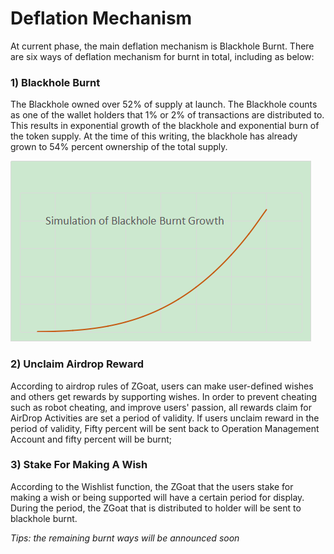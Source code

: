 # Deflation Mechanism

At current phase, the main deflation mechanism is Blackhole Burnt.  There are six ways of deflation mechanism for burnt in total, including as below:  



### 1\) Blackhole Burnt <a id="uVM64"></a>

The Blackhole owned over 52% of supply at launch. The Blackhole counts as one of the wallet holders that 1% or 2% of transactions are distributed to. This results in exponential growth of the blackhole and exponential burn of the token supply. At the time of this writing, the blackhole has already grown to 54% percent ownership of the total supply.

![Simulation of Blackhole Burnt Growth](../.gitbook/assets/image%20%282%29.png)

### 2\) Unclaim Airdrop Reward <a id="cK0v5"></a>

According to airdrop rules of ZGoat, users can make user-defined wishes and others get rewards by supporting wishes. In order to prevent cheating such as robot cheating, and improve users' passion, all rewards claim for AirDrop Activities are set a period of validity. If users unclaim reward in the period of validity, Fifty percent will be sent back to Operation Management Account and fifty percent will be burnt;



### 3\) Stake For Making A Wish <a id="fiDeI"></a>

According to the Wishlist function, the ZGoat that the users stake for making a wish or being supported will have a certain period for display. During the period, the ZGoat that is distributed to holder will be sent to blackhole burnt.

_Tips: the remaining burnt ways will be announced soon_

